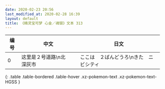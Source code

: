```yaml
---
date: 2020-02-23 20:56
last_modified_at: 2020-02-28 16:39
layout: default
title: 《精灵宝可梦 心金／魂银》文本 313
---
```

| 编号 | 中文 | 日文 |
| ---- | ---- | ---- |
| 0 | 这里是２号道路\n北　深灰市 | ここは　２ばんどうろ\nきた　ニビシティ |
{: .table .table-bordered .table-hover .xz-pokemon-text .xz-pokemon-text-HGSS }